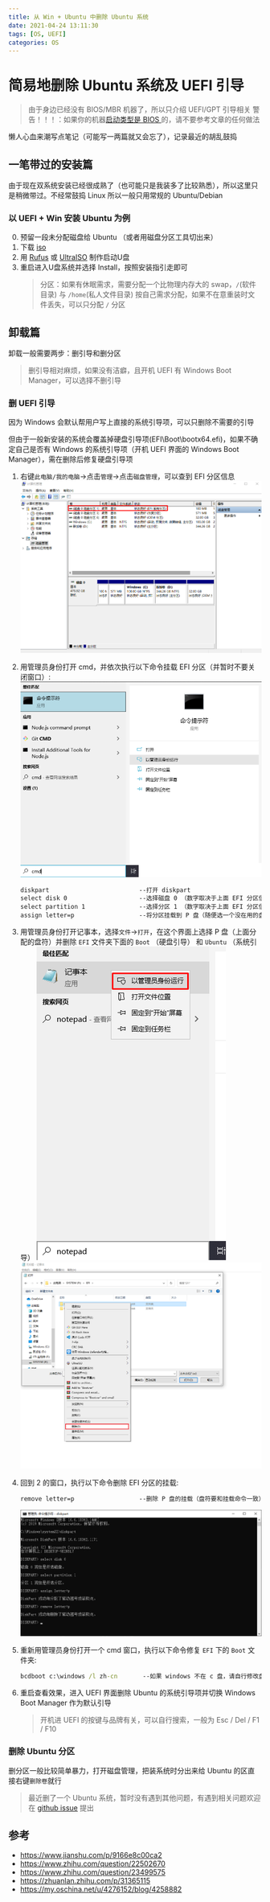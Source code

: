 ```yaml
---
title: 从 Win + Ubuntu 中删除 Ubuntu 系统
date: 2021-04-24 13:11:30
tags: [OS, UEFI]
categories: OS
---
```

# 简易地删除 Ubuntu 系统及 UEFI 引导

> 由于身边已经没有 BIOS/MBR 机器了，所以只介绍 UEFI/GPT 引导相关
> 警告！！！：如果你的机器[启动类型是 BIOS ](https://blog.csdn.net/qq_35685189/article/details/79930971)的，请不要参考文章的任何做法

懒人心血来潮写点笔记（可能写一两篇就又会忘了），记录最近的胡乱鼓捣

## 一笔带过的安装篇

由于现在双系统安装已经很成熟了（也可能只是我装多了比较熟悉），所以这里只是稍微带过。不经常鼓捣 Linux 所以一般只用常规的 Ubuntu/Debian

### 以 UEFI + Win 安装 Ubuntu 为例

0. 预留一段未分配磁盘给 Ubuntu （或者用磁盘分区工具切出来）
1. 下载 [iso](https://ubuntu.com/#download)
2. 用 [Rufus](https://rufus.ie/) 或 [UltraISO](https://www.ultraiso.com/) 制作启动U盘
3. 重启进入U盘系统并选择 Install，按照安装指引走即可
    > 分区：如果有休眠需求，需要分配一个比物理内存大的 swap，`/`(软件目录) 与 `/home`(私人文件目录) 按自己需求分配，如果不在意重装时文件丢失，可以只分配 `/` 分区

## 卸载篇

卸载一般需要两步：删引导和删分区
> 删引导相对麻烦，如果没有洁癖，且开机 UEFI 有 Windows Boot Manager，可以选择不删引导

### 删 UEFI 引导

因为 Windows 会默认帮用户写上直接的系统引导项，可以只删除不需要的引导

但由于一般新安装的系统会覆盖掉硬盘引导项(EFI\Boot\bootx64.efi)，如果不确定自己是否有 Windows 的系统引导项（开机 UEFI 界面的 Windows Boot Manager），需在删除后修复硬盘引导项

1. 右键`此电脑/我的电脑`->点击`管理`->点击`磁盘管理`，可以查到 EFI 分区信息
    <img src="/img/OS/EFI/disk_management.png" />

2. 用管理员身份打开 cmd，并依次执行以下命令挂载 EFI 分区（并暂时不要关闭窗口）:
    <img src="/img/OS/EFI/cmd.png" />
    ```cmd
    diskpart                         --打开 diskpart
    select disk 0                    --选择磁盘 0 （数字取决于上面 EFI 分区信息）
    select partition 1               --选择分区 1 （数字取决于上面 EFI 分区信息）
    assign letter=p                  --将分区挂载到 P 盘（随便选一个没在用的盘符）
    ```

3. 用管理员身份打开记事本，选择`文件`->`打开`，在这个界面上选择 P 盘（上面分配的盘符）并删除 `EFI` 文件夹下面的 `Boot` （硬盘引导） 和 `Ubuntu` （系统引导）
    <img src="/img/OS/EFI/notepad.png" />
    <img src="/img/OS/EFI/notepad_delete.png" />

4. 回到 2 的窗口，执行以下命令删除 EFI 分区的挂载:
    ```cmd
    remove letter=p                  --删除 P 盘的挂载（盘符要和挂载命令一致）
    ```
    <img src="/img/OS/EFI/cmd_diskpart.png" />

5. 重新用管理员身份打开一个 cmd 窗口，执行以下命令修复 `EFI` 下的 `Boot` 文件夹:
    ```cmd
    bcdboot c:\windows /l zh-cn       --如果 windows 不在 c 盘，请自行修改盘符
    ```

6. 重启查看效果，进入 UEFI 界面删除 Ubuntu 的系统引导项并切换 Windows Boot Manager 作为默认引导
    > 开机进 UEFI 的按键与品牌有关，可以自行搜索，一般为 Esc / Del / F1 / F10

### 删除 Ubuntu 分区

删分区一般比较简单暴力，打开磁盘管理，把装系统时分出来给 Ubuntu 的区直接右键`删除卷`就行

> 最近删了一个 Ubuntu 系统，暂时没有遇到其他问题，有遇到相关问题欢迎在 [github issue](https://github.com/chentanyi/chentanyi.github.io/issues) 提出

## 参考

* https://www.jianshu.com/p/9166e8c00ca2
* https://www.zhihu.com/question/22502670
* https://www.zhihu.com/question/23499575
* https://zhuanlan.zhihu.com/p/31365115
* https://my.oschina.net/u/4276152/blog/4258882